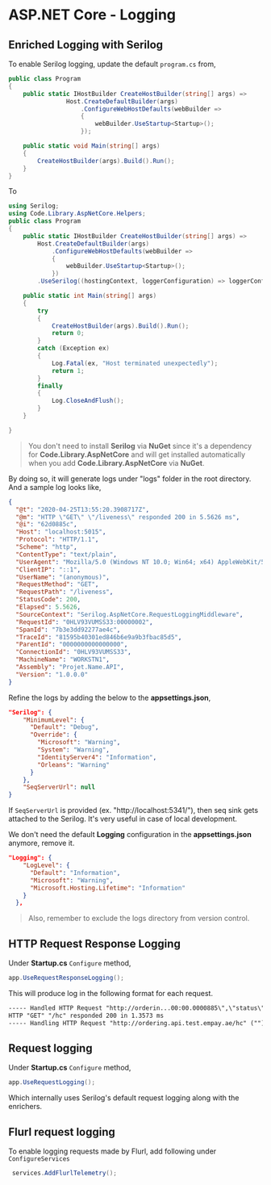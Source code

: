 # ASP.NET Core - Logging

## Enriched Logging with Serilog

To enable Serilog logging, update the default `program.cs` from,

```cs
public class Program
{
    public static IHostBuilder CreateHostBuilder(string[] args) =>
                Host.CreateDefaultBuilder(args)
                    .ConfigureWebHostDefaults(webBuilder =>
                    {
                        webBuilder.UseStartup<Startup>();
                    });

    public static void Main(string[] args)
    {
        CreateHostBuilder(args).Build().Run();
    }
}
```

To

```cs
using Serilog;
using Code.Library.AspNetCore.Helpers;
public class Program
{
    public static IHostBuilder CreateHostBuilder(string[] args) =>
        Host.CreateDefaultBuilder(args)
            .ConfigureWebHostDefaults(webBuilder =>
            {
                webBuilder.UseStartup<Startup>();
            })
        .UseSerilog((hostingContext, loggerConfiguration) => loggerConfiguration.WithSimpleConfiguration(hostingContext.Configuration));

    public static int Main(string[] args)
    {
        try
        {
            CreateHostBuilder(args).Build().Run();
            return 0;
        }
        catch (Exception ex)
        {
            Log.Fatal(ex, "Host terminated unexpectedly");
            return 1;
        }
        finally
        {
            Log.CloseAndFlush();
        }
    }

}
```

> You don't need to install **Serilog** via **NuGet** since it's a dependency for **Code.Library.AspNetCore** and will get installed automatically when you add **Code.Library.AspNetCore** via **NuGet**.

By doing so, it will generate logs under "logs" folder in the root directory. And a sample log looks like,

```json
{
  "@t": "2020-04-25T13:55:20.3908717Z",
  "@m": "HTTP \"GET\" \"/liveness\" responded 200 in 5.5626 ms",
  "@i": "62d0885c",
  "Host": "localhost:5015",
  "Protocol": "HTTP/1.1",
  "Scheme": "http",
  "ContentType": "text/plain",
  "UserAgent": "Mozilla/5.0 (Windows NT 10.0; Win64; x64) AppleWebKit/537.36 (KHTML, like Gecko) Chrome/81.0.4044.113 Safari/537.36",
  "ClientIP": "::1",
  "UserName": "(anonymous)",
  "RequestMethod": "GET",
  "RequestPath": "/liveness",
  "StatusCode": 200,
  "Elapsed": 5.5626,
  "SourceContext": "Serilog.AspNetCore.RequestLoggingMiddleware",
  "RequestId": "0HLV93VUMSS33:00000002",
  "SpanId": "7b3e3dd92277ae4c",
  "TraceId": "81595b40301ed846b6e9a9b3fbac85d5",
  "ParentId": "0000000000000000",
  "ConnectionId": "0HLV93VUMSS33",
  "MachineName": "WORKSTN1",
  "Assembly": "Projet.Name.API",
  "Version": "1.0.0.0"
}
```

Refine the logs by adding the below to the **appsettings.json**,

```json
"Serilog": {
    "MinimumLevel": {
      "Default": "Debug",
      "Override": {
        "Microsoft": "Warning",
        "System": "Warning",
        "IdentityServer4": "Information",
        "Orleans": "Warning"
      }
    },
    "SeqServerUrl": null
}
```

If `SeqServerUrl` is provided (ex. "http://localhost:5341/"), then seq sink gets attached to the Serilog. It's very useful in case of local development.

We don't need the default **Logging** configuration in the **appsettings.json** anymore, remove it.

```json
"Logging": {
    "LogLevel": {
      "Default": "Information",
      "Microsoft": "Warning",
      "Microsoft.Hosting.Lifetime": "Information"
    }
  },
```

> Also, remember to exclude the logs directory from version control.

## HTTP Request Response Logging

Under **Startup.cs** `Configure` method,

```cs
app.UseRequestResponseLogging();
```

This will produce log in the following format for each request.

```txt
----- Handled HTTP Request "http://orderin...00:00.0000885\",\"status\":\"Healthy\"}}}")
HTTP "GET" "/hc" responded 200 in 1.3573 ms
----- Handling HTTP Request "http://ordering.api.test.empay.ae/hc" ("")
```

## Request logging

Under **Startup.cs** `Configure` method,

```cs
app.UseRequestLogging();
```

Which internally uses Serilog's default request logging along with the enrichers.

## Flurl request logging

To enable logging requests made by Flurl, add following under `ConfigureServices`

```cs
 services.AddFlurlTelemetry();
```
